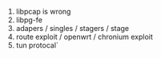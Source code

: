 1. libpcap is wrong
2. libpg-fe
3. adapers / singles / stagers / stage
4. route exploit / openwrt / chronium exploit
5. tun protocal`  
